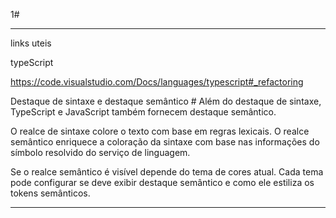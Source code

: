 1#

----------------------------------------

links uteis 

typeScript 

https://code.visualstudio.com/Docs/languages/typescript#_refactoring

Destaque de sintaxe e destaque semântico #
Além do destaque de sintaxe, TypeScript e JavaScript também fornecem destaque semântico.

O realce de sintaxe colore o texto com base em regras lexicais. O realce semântico enriquece a coloração da sintaxe com base nas informações do símbolo resolvido do serviço de linguagem.

Se o realce semântico é visível depende do tema de cores atual. Cada tema pode configurar se deve exibir destaque semântico e como ele estiliza os tokens semânticos.
________________________________________

